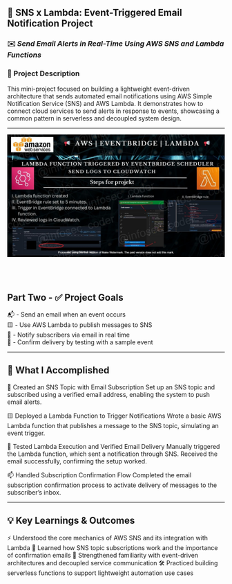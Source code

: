## 📢 SNS x Lambda: Event-Triggered Email Notification Project 

### ✉️ *Send Email Alerts in Real-Time Using AWS SNS and Lambda Functions*

### 📌 Project Description
This mini-project focused on building a lightweight event-driven architecture that sends automated email notifications using AWS Simple Notification Service (SNS) and AWS Lambda. It demonstrates how to connect cloud services to send alerts in response to events, showcasing a common pattern in serverless and decoupled system design.

---

![Alt Text](EventBridge_Lambda_lc_WATERMARKED.jpg)

<br>
<br>

## Part Two - ✅ Project Goals

📬 - Send an email when an event occurs
<br>🟨 - Use AWS Lambda to publish messages to SNS
<br>🔔 - Notify subscribers via email in real time
<br>🔧 - Confirm delivery by testing with a sample event

---

## 🔧 What I Accomplished

🧵 Created an SNS Topic with Email Subscription
Set up an SNS topic and subscribed using a verified email address, enabling the system to push email alerts.

🟨 Deployed a Lambda Function to Trigger Notifications
Wrote a basic AWS Lambda function that publishes a message to the SNS topic, simulating an event trigger.

🧪 Tested Lambda Execution and Verified Email Delivery
Manually triggered the Lambda function, which sent a notification through SNS. Received the email successfully, confirming the setup worked.

📫 Handled Subscription Confirmation Flow
Completed the email subscription confirmation process to activate delivery of messages to the subscriber’s inbox.

---

## 💡 Key Learnings & Outcomes

⚡ Understood the core mechanics of AWS SNS and its integration with Lambda
📨 Learned how SNS topic subscriptions work and the importance of confirmation emails
🔗 Strengthened familiarity with event-driven architectures and decoupled service communication
🛠️ Practiced building serverless functions to support lightweight automation use cases


